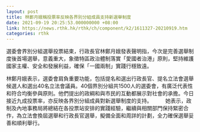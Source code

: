 ```yaml
---
layout: post
title: 林鄭月娥稱投票率反映各界別分組成員支持新選舉制度
date: 2021-09-19 20:25:53.000000000 +08:00
link: https://news.rthk.hk/rthk/ch/component/k2/1611327-20210919.htm
categories: rthk
---
```


選委會界別分組選舉投票結束，行政長官林鄭月娥發表聲明指，今次是完善選舉制度後首場選舉，意義重大，象徵特區政治體制落實「愛國者治港」原則，堅持維護國家主權、安全和發展利益，確保「一國兩制」實踐行穩致遠。

林鄭月娥表示，選委會肩負重要功能，包括提名和選出行政長官、提名立法會選舉候選人和選出40名立法會議員。40個界別分組共1500人的選委會，有廣泛代表性和符合均衡參與原則。他們提出的政綱和與市民的互動都展示對社會的承擔。今日接近九成投票率，亦反映各界別分組成員對新選舉制度的支持。
　　 
她表示，政制及內地事務局將總結在各投票站安排的實踐經驗，繼續與相關部門保持緊密合作，為立法會換屆選舉和行政長官選舉，擬備全面和周詳的計劃，全力確保選舉妥善和順利舉行。
